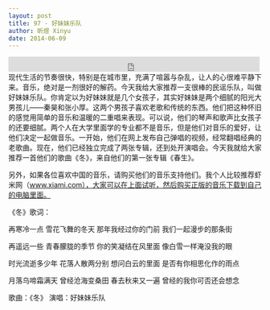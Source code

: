 ```yaml
---
layout: post
title: 97 - 好妹妹乐队
author: 昕煜 Xinyu
date: 2014-06-09
---
```


<iframe src="https://archive.org/embed/slowchinese_201909/Slow_Chinese_097.mp3" width="500" height="30" frameborder="0" webkitallowfullscreen="true" mozallowfullscreen="true" allowfullscreen></iframe>
现代生活的节奏很快，特别是在城市里，充满了喧嚣与杂乱，让人的心很难平静下来。音乐，绝对是一剂很好的解药。今天我给大家推荐一支很棒的民谣乐队，叫做好妹妹乐队。你肯定以为好妹妹就是几个女孩子，其实好妹妹是两个细腻的阳光大男孩儿——秦昊和张小厚。这两个男孩子喜欢老歌和传统的东西。他们把这种怀旧的感觉用简单的音乐和温暖的二重唱来表现。可以说，他们的琴声和歌声比女孩子的还要细腻。两个人在大学里面学的专业都不是音乐，但是他们对音乐的爱好，让他们决定一起做音乐。一开始，他们在网上发布自己弹唱的视频，经常翻唱经典的老歌曲。现在，他们已经独立完成了两张专辑，还到处开演唱会。今天我就给大家推荐一首他们的歌曲《冬》，来自他们的第一张专辑《春生》。

另外，如果各位喜欢中国的音乐，请购买他们的音乐支持他们。我个人比较推荐虾米网（www.xiami.com），大家可以在上面试听，然后购买正版的音乐下载到自己的电脑里面。

《冬》歌词：

再寒冷一点
雪花飞舞的冬天
那年我经过你的门前
我们一起漫步的那条街

再遥远一些
青春朦胧的季节
你的笑凝结在风里面
像白雪一样淹没我的眼

时光流逝多少年
花落人散两分别
想问白云的里面
是否有你相思化作的雨点

月落乌啼霜满天
曾经沧海变桑田
春去秋来又一遍
曾经的我你可否还会想念

歌曲：《冬》
 演唱：好妹妹乐队

 


